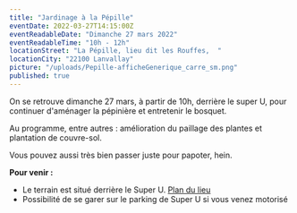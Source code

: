 ```yaml
---
title: "Jardinage à la Pépille"
eventDate: 2022-03-27T14:15:00Z
eventReadableDate: "Dimanche 27 mars 2022"
eventReadableTime: "10h - 12h"
locationStreet: "La Pépille, lieu dit les Rouffes,  "
locationCity: "22100 Lanvallay"
picture: "/uploads/Pepille-afficheGenerique_carre_sm.png"
published: true
---
```


On se retrouve dimanche 27 mars, à partir de 10h, derrière le super U, pour continuer d'aménager la pépinière et entretenir le bosquet.

Au programme, entre autres : amélioration du paillage des plantes et plantation de couvre-sol.

Vous pouvez aussi très bien passer juste pour papoter, hein.

**Pour venir :**
- Le terrain est situé derrière le Super U. [Plan du lieu](https://www.openstreetmap.org/#map=17/48.44885/-2.01522&layers=N)
- Possibilité de se garer sur le parking de Super U si vous venez motorisé
<!--more-->

